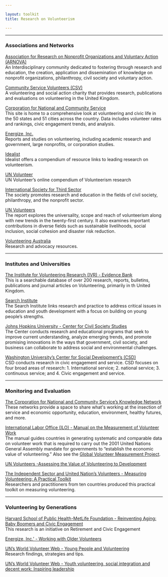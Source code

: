 ```yaml
---

layout: toolkit
title: Research on Volunteerism

---
```


___
### Associations and Networks


[Association for Research on Nonprofit Organizations and Voluntary Action (ARNOVA)](http://www.arnova.org/)  
An Interdisciplinary community dedicated to fostering through research and education, the creation, application and dissemination of knowledge on nonprofit organizations, philanthropy, civil society and voluntary action.

[Community Service Volunteers (CSV)](http://www.csv.org.uk/Resources/)  
A volunteering and social action charity that provides research, publications and evaluations on volunteering in the United Kingdom.

[Corporation for National and Community Service](http://www.volunteeringinamerica.gov/)  
This site is home to a comprehensive look at volunteering and civic life in the 50 states and 51 cities across the country. Data includes volunteer rates and rankings, civic engagement trends, and analysis.

[Energize, Inc.](https://www.energizeinc.com/a-z/library/82)  
Reports and studies on volunteering, including academic research and government, large nonprofits, or corporation studies.
  
[Idealist](http://www.idealist.org/info/VolunteerMgmt/Research)  
Idealist offers a compendium of resource links to leading research on volunteerism.

[UN Volunteer](http://www.worldvolunteerweb.org/browse/volunteering-issues/volunteering-research.html)  
UN Volunteer’s online compendium of Volunteerism research

[International Society for Third Sector](http://www.istr.org/)  
The society promotes research and education in the fields of civil society, philanthropy, and the nonprofit sector.  

[UN Volunteers](http://www.unv.org/swvr2011)  
The report explores the universality, scope and reach of volunteerism along with new trends in the twenty-first century. It also examines important contributions in diverse fields such as sustainable livelihoods, social inclusion, social cohesion and disaster risk reduction.

[Volunteering Australia](http://www.volunteeringaustralia.org/research-and-advocacy/)  
Research and advocacy resources.
___
### Institutes and Universities

[The Institute for Volunteering Research (IVR) - Evidence Bank](http://www.ivr.org.uk/ivr-evidence-bank)  
This is a searchable database of over 200 research, reports, bulletins, publications and journal articles on Volunteering, primarily in th United Kingdom.

[Search Institute](http://www.search-institute.org/)  
The Search Institute links research and practice to address critical issues in education and youth development with a focus on building on young people’s strengths.  

[Johns Hopkins University - Center for Civil Society Studies](http://ccss.jhu.edu/)  
The Center conducts research and educational programs that seek to improve current understanding, analyze emerging trends, and promote promising innovations in the ways that government, civil society, and business can collaborate to address social and environmental challenges.

[Washington University’s Center for Social Development’s (CSD)](http://csd.wustl.edu/OurWork/CivicService/Pages/Overview.aspx)  
CSD conducts research in civic engagement and service. CSD focuses on four broad areas of research: 1. International service; 2. national service; 3. continuous service; and 4. Civic engagement and service.
___
### Monitoring and Evaluation


[The Corporation for National and Community Service’s Knowledge Network ](https://www.nationalserviceresources.gov/monitoring-and-evaluating-members#.VJiaxl4bkA)
These networks provide a space to share what's working at the insection of service and economic opportunity, education, environment, healthy futures, and more.

[International Labor Office (ILO) - Manual on the Measurement of Volunteer Work](https://censimentoindustriaeservizi.istat.it/rete/fileadmin/documenti/materiali_di_approfondimento/measurement_of_volunteer_work.pdf)  
The manual guides countries in generating systematic and comparable data on volunteer work that is required to carry out the 2001 United Nations General Assembly mandate for governments to “establish the economic value of volunteering.” Also see the [Global Volunteer Measurement Project](http://volunteermeasurement.org/data).

[UN Volunteers -Assessing the Value of Volunteering to Development](http://www.unv.org/fileadmin/docdb/unv/pdf/UNV%20Assessing_web%20version.pdf)

[The Independent Sector and United Nation’s Volunteers - Measuring Volunteering: A Practical Toolkit](http://www.unv.org/en/news-resources/resources/on-volunteerism/doc/measuring-volunteering-toolkit.html)  
Researchers and practitioners from ten countries produced this practical toolkit on measuring volunteering.
___

### Volunteering by Generations


[Harvard School of Public Health-MetLife Foundation - Reinventing Aging: Baby Boomers and Civic Engagement](http://assets.aarp.org/rgcenter/general/boomers_engagement.pdf)  
This research is an initiative on Retirement and Civic Engagement

[Energize, Inc.’ - Working with Older Volunteers](https://www.energizeinc.com/a-z/library/67)

[UN’s World Volunteer Web - Young People and Volunteering](http://www.worldvolunteerweb.org/resources/how-to-guides/manage-volunteers/doc/subject-guide-young-people-and.html)  
Research findings, strategies and tips.

[UN’s World Volunteer Web - Youth volunteering, social integration and decent work: Inspiring leadership](http://www.worldvolunteerweb.org/resources/publications/other-publications/doc/youth-volunteering-social-integration.html)

